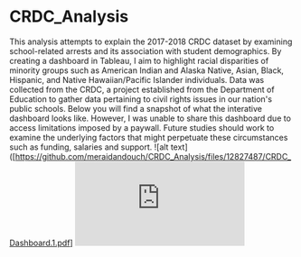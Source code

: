 # CRDC_Analysis
This analysis attempts to explain the 2017-2018 CRDC dataset by examining school-related arrests and its association with student demographics. By creating a dashboard in Tableau, I aim to highlight racial disparities of minority groups such as American Indian and Alaska Native, Asian, Black, Hispanic, and Native Hawaiian/Pacific Islander individuals. Data was collected from the CRDC, a project established from the Department of Education to gather data pertaining to civil rights issues in our nation's public schools. Below you will find a snapshot of what the interative dashboard looks like. However, I was unable to share this dashboard due to access limitations imposed by a paywall. Future studies should work to examine the underlying factors that might perpetuate these circumstances such as funding, salaries and support.
![alt text]([https://github.com/meraidandouch/CRDC_Analysis/files/12827487/CRDC_Dashboard.1.pdf]
![alt text](https://github.com/meraidandouch/CRDC_Analysis/blob/main/CRDC_Dashboard.pdf)
